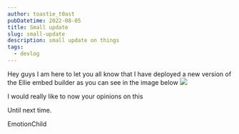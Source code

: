 ```yaml
---
author: toastie_t0ast
pubDatetime: 2022-08-05
title: Small update
slug: small-update
description: small update on things
tags:
  - devlog
---
```


Hey guys I am here to let you all know that I have deployed a new version of the Ellie embed builder as you can see in the image below
![](https://cdn.discordapp.com/attachments/862744098133639172/972794190989762611/unknown.png?size=4096)

I would really like to now your opinions on this

Until next time.

EmotionChild
